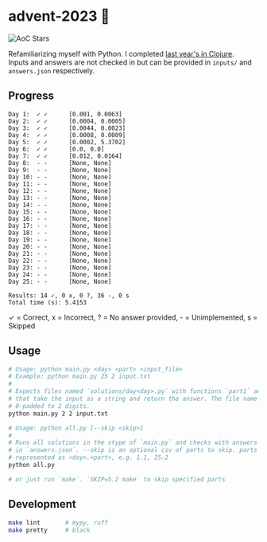 # advent-2023 🎄

![AoC Stars](https://img.shields.io/badge/14-%F0%9F%8C%9F-yellow)

Refamiliarizing myself with Python. I completed [last year's in Clojure](https://github.com/elh/advent-2022).<br>
Inputs and answers are not checked in but can be provided in `inputs/` and `answers.json` respectively.

## Progress

```
Day 1:	✓ ✓ 	 [0.001, 0.0063]
Day 2:	✓ ✓ 	 [0.0004, 0.0005]
Day 3:	✓ ✓ 	 [0.0044, 0.0023]
Day 4:	✓ ✓ 	 [0.0008, 0.0009]
Day 5:	✓ ✓ 	 [0.0002, 5.3702]
Day 6:	✓ ✓ 	 [0.0, 0.0]
Day 7:	✓ ✓ 	 [0.012, 0.0164]
Day 8:	- - 	 [None, None]
Day 9:	- - 	 [None, None]
Day 10:	- - 	 [None, None]
Day 11:	- - 	 [None, None]
Day 12:	- - 	 [None, None]
Day 13:	- - 	 [None, None]
Day 14:	- - 	 [None, None]
Day 15:	- - 	 [None, None]
Day 16:	- - 	 [None, None]
Day 17:	- - 	 [None, None]
Day 18:	- - 	 [None, None]
Day 19:	- - 	 [None, None]
Day 20:	- - 	 [None, None]
Day 21:	- - 	 [None, None]
Day 22:	- - 	 [None, None]
Day 23:	- - 	 [None, None]
Day 24:	- - 	 [None, None]
Day 25:	- - 	 [None, None]

Results: 14 ✓, 0 x, 0 ?, 36 -, 0 s
Total time (s): 5.4153
```

✓ = Correct, x = Incorrect, ? = No answer provided, - = Unimplemented, s = Skipped

## Usage

```bash
# Usage: python main.py <day> <part> <input_file>
# Example: python main.py 25 2 input.txt
#
# Expects files named `solutions/day<day>.py` with functions `part1` and `part2`
# that take the input as a string and return the answer. The file name <day> is
# 0-padded to 2 digits.
python main.py 2 2 input.txt

# Usage: python all.py [--skip <skip>]
#
# Runs all solutions in the stype of `main.py` and checks with answers present
# in `answers.json`. --skip is an optional csv of parts to skip. parts are
# represented as <day>.<part>, e.g. 1.1, 25.2
python all.py

# or just run `make`. `SKIP=5.2 make` to skip specified parts
```

## Development

```bash
make lint       # mypy, ruff
make pretty     # black
```

